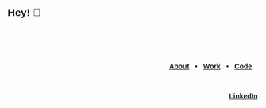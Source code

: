 <div align="start">
  



<div align="end" style="font-family: 'IBM Plex Sans', sans-serif;">
  <div align="start">
    
   <h2 size="lg">Hey! 👋  <br></br>
  </div>
   <br></br>
     
  [**About**](https://jayrich.dev/about) &nbsp;&nbsp;•&nbsp;&nbsp; 
  [**Work**](https://jayrich.dev/work) &nbsp;&nbsp;•&nbsp;&nbsp; 
  [**Code**](https://jayrich.dev/code) &nbsp;&nbsp;

  <br>

  [**LinkedIn**](https://www.linkedin.com/in/jaydenrichardson) </h2><br></br>
  

</div>
